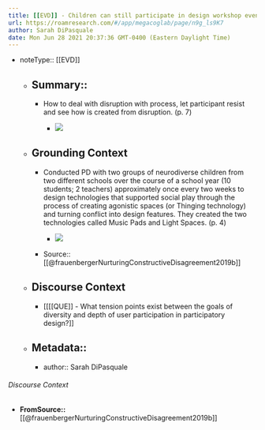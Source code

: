 ```yaml
---
title: [[EVD]] - Children can still participate in design workshop even if they resist some elements, resisting is a form of participation [[@frauenbergerNurturingConstructiveDisagreement2019b]]
url: https://roamresearch.com/#/app/megacoglab/page/n9g_ls9K7
author: Sarah DiPasquale
date: Mon Jun 28 2021 20:37:36 GMT-0400 (Eastern Daylight Time)
---
```


- noteType:: [[EVD]]

    - ## Summary::

        - How to deal with disruption with process, let participant resist and see how is created from disruption. (p. 7)

            - ![](https://firebasestorage.googleapis.com/v0/b/firescript-577a2.appspot.com/o/imgs%2Fapp%2Fmegacoglab%2FkZM5BcPHyp.png?alt=media&token=c1fb81ab-f09d-4178-b92b-cef298307ac2)

    - ## **Grounding Context**

        - Conducted PD with two groups of neurodiverse children from two different schools over the course of a school year (10 students; 2 teachers) approximately once every two weeks to design technologies that supported social play through the process of creating agonistic spaces (or Thinging technology) and turning conflict into design features. They created the two technologies called Music Pads and Light Spaces. (p. 4)

            - ![](https://firebasestorage.googleapis.com/v0/b/firescript-577a2.appspot.com/o/imgs%2Fapp%2Fmegacoglab%2FOPP8fS8YTi.png?alt=media&token=b8d4432f-00b9-4725-ac31-883d48236974)

        - Source:: [[@frauenbergerNurturingConstructiveDisagreement2019b]]

    - ## **Discourse Context**

        - [[[[QUE]] - What tension points exist between the goals of diversity and depth of user participation in participatory design?]]

    - ## Metadata::

        - author:: Sarah DiPasquale

###### Discourse Context

- **FromSource::** [[@frauenbergerNurturingConstructiveDisagreement2019b]]
